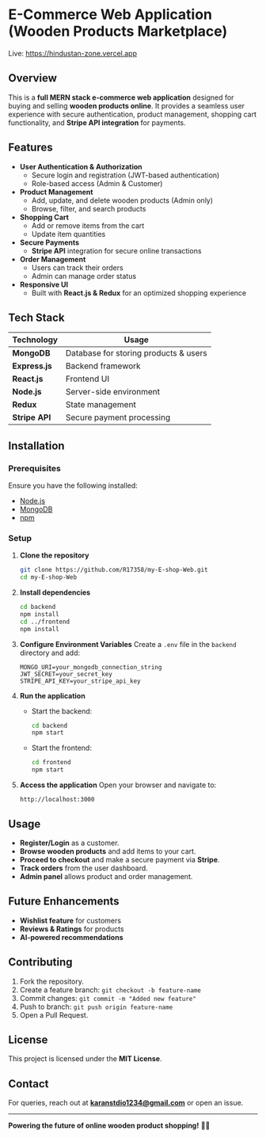 # E-Commerce Web Application (Wooden Products Marketplace)

Live: https://hindustan-zone.vercel.app


## Overview
This is a **full MERN stack e-commerce web application** designed for buying and selling **wooden products online**. It provides a seamless user experience with secure authentication, product management, shopping cart functionality, and **Stripe API integration** for payments.

## Features
- **User Authentication & Authorization**
  - Secure login and registration (JWT-based authentication)
  - Role-based access (Admin & Customer)
- **Product Management**
  - Add, update, and delete wooden products (Admin only)
  - Browse, filter, and search products
- **Shopping Cart**
  - Add or remove items from the cart
  - Update item quantities
- **Secure Payments**
  - **Stripe API** integration for secure online transactions
- **Order Management**
  - Users can track their orders
  - Admin can manage order status
- **Responsive UI**
  - Built with **React.js & Redux** for an optimized shopping experience

## Tech Stack
| Technology    | Usage                          |
|--------------|--------------------------------|
| **MongoDB**  | Database for storing products & users |
| **Express.js** | Backend framework           |
| **React.js**  | Frontend UI                   |
| **Node.js**   | Server-side environment      |
| **Redux**     | State management             |
| **Stripe API** | Secure payment processing   |

## Installation

### Prerequisites
Ensure you have the following installed:
- [Node.js](https://nodejs.org/)
- [MongoDB](https://www.mongodb.com/)
- [npm](https://www.npmjs.com/)

### Setup
1. **Clone the repository**
   ```sh
   git clone https://github.com/R17358/my-E-shop-Web.git
   cd my-E-shop-Web
   ```

2. **Install dependencies**
   ```sh
   cd backend
   npm install
   cd ../frontend
   npm install
   ```

3. **Configure Environment Variables**
   Create a `.env` file in the `backend` directory and add:
   ```env
   MONGO_URI=your_mongodb_connection_string
   JWT_SECRET=your_secret_key
   STRIPE_API_KEY=your_stripe_api_key
   ```

4. **Run the application**
   - Start the backend:
     ```sh
     cd backend
     npm start
     ```
   - Start the frontend:
     ```sh
     cd frontend
     npm start
     ```

5. **Access the application**
   Open your browser and navigate to:
   ```
   http://localhost:3000
   ```

## Usage
- **Register/Login** as a customer.
- **Browse wooden products** and add items to your cart.
- **Proceed to checkout** and make a secure payment via **Stripe**.
- **Track orders** from the user dashboard.
- **Admin panel** allows product and order management.

## Future Enhancements
- **Wishlist feature** for customers
- **Reviews & Ratings** for products
- **AI-powered recommendations**

## Contributing
1. Fork the repository.
2. Create a feature branch: `git checkout -b feature-name`
3. Commit changes: `git commit -m "Added new feature"`
4. Push to branch: `git push origin feature-name`
5. Open a Pull Request.

## License
This project is licensed under the **MIT License**.

## Contact
For queries, reach out at **karanstdio1234@gmail.com** or open an issue.

---

**Powering the future of online wooden product shopping!** 🛒🌲

